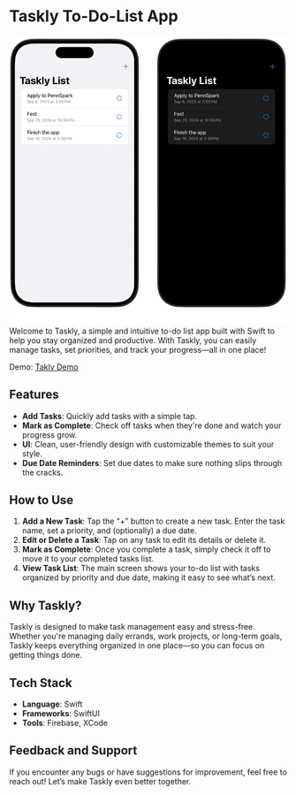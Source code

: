 # Taskly To-Do-List App

![app](./To-Do-List/images/list.png)
Welcome to Taskly, a simple and intuitive to-do list app built with Swift to help you stay organized and productive. With Taskly, you can easily manage tasks, set priorities, and track your progress—all in one place!

Demo: [Takly Demo](https://www.youtube.com/watch?v=nAchMctX4YA)

## Features
- **Add Tasks**: Quickly add tasks with a simple tap.
- **Mark as Complete**: Check off tasks when they're done and watch your progress grow.
- **UI**: Clean, user-friendly design with customizable themes to suit your style.
- **Due Date Reminders**: Set due dates to make sure nothing slips through the cracks.

## How to Use
1. **Add a New Task**: Tap the “+” button to create a new task. Enter the task name, set a priority, and (optionally) a due date.
2. **Edit or Delete a Task**: Tap on any task to edit its details or delete it.
3. **Mark as Complete**: Once you complete a task, simply check it off to move it to your completed tasks list.
4. **View Task List**: The main screen shows your to-do list with tasks organized by priority and due date, making it easy to see what’s next.

## Why Taskly?
Taskly is designed to make task management easy and stress-free. Whether you're managing daily errands, work projects, or long-term goals, Taskly keeps everything organized in one place—so you can focus on getting things done.

## Tech Stack
- **Language**: Swift
- **Frameworks**: SwiftUI
- **Tools**: Firebase, XCode

## Feedback and Support
If you encounter any bugs or have suggestions for improvement, feel free to reach out! Let’s make Taskly even better together.
